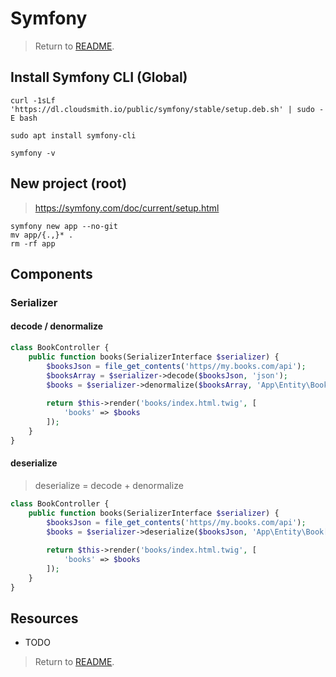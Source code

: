 # Symfony

> Return to [README](README.md).

## Install Symfony CLI (Global)

```shell
curl -1sLf 'https://dl.cloudsmith.io/public/symfony/stable/setup.deb.sh' | sudo -E bash
```

```shell
sudo apt install symfony-cli
```

```shell
symfony -v
```

## New project (root)

> https://symfony.com/doc/current/setup.html

```shell
symfony new app --no-git
mv app/{.,}* .
rm -rf app
```

## Components

### Serializer

#### decode / denormalize

```php
class BookController {
    public function books(SerializerInterface $serializer) {
        $booksJson = file_get_contents('https//my.books.com/api');
        $booksArray = $serializer->decode($booksJson, 'json');
        $books = $serializer->denormalize($booksArray, 'App\Entity\Book[]');
        
        return $this->render('books/index.html.twig', [
            'books' => $books
        ]);
    }
}
```

#### deserialize

> deserialize = decode + denormalize

```php
class BookController {
    public function books(SerializerInterface $serializer) {
        $booksJson = file_get_contents('https//my.books.com/api');
        $books = $serializer->deserialize($booksJson, 'App\Entity\Book[]', 'json');
        
        return $this->render('books/index.html.twig', [
            'books' => $books
        ]);
    }
}
```

## Resources

- TODO

> Return to [README](README.md).
